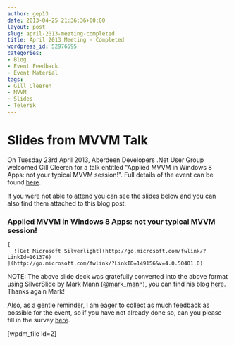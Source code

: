 ```yaml
---
author: gep13
date: 2013-04-25 21:36:36+00:00
layout: post
slug: april-2013-meeting-completed
title: April 2013 Meeting - Completed
wordpress_id: 52976595
categories:
- Blog
- Event Feedback
- Event Material
tags:
- Gill Cleeren
- MVVM
- Slides
- Telerik
---
```


# Slides from MVVM Talk


On Tuesday 23rd April 2013, Aberdeen Developers .Net User Group welcomed Gill Cleeren for a talk entitled "Applied MVVM in Windows 8 Apps: not your typical MVVM session!".  Full details of the event can be found [here](http://www.aberdeendevelopers.co.uk/adnuguk-april-2013-meeting/).

If you were not able to attend you can see the slides below and you can also find them attached to this blog post.


### Applied MVVM in Windows 8 Apps: not your typical MVVM session!












    [
      ![Get Microsoft Silverlight](http://go.microsoft.com/fwlink/?LinkId=161376)
    ](http://go.microsoft.com/fwlink/?LinkID=149156&v=4.0.50401.0)







NOTE: The above slide deck was gratefully converted into the above format using SilverSlide by Mark Mann ([@mark_mann](http://twitter.com/#!/@mark_mann)), you can find his blog [here](http://blog.mark-mann.co.uk/). Thanks again Mark!

Also, as a gentle reminder, I am eager to collect as much feedback as possible for the event, so if you have not already done so, can you please fill in the survey [here](http://www.surveymonkey.com/s/Z3NK9DH).

[wpdm_file id=2]
